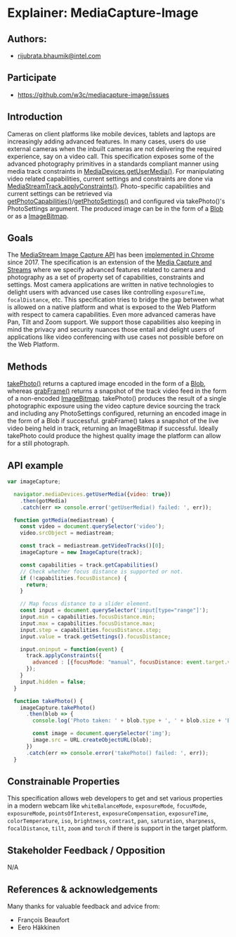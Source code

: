 # Explainer: MediaCapture-Image

## Authors:

- rijubrata.bhaumik@intel.com

## Participate

- https://github.com/w3c/mediacapture-image/issues

## Introduction

Cameras on client platforms like mobile devices, tablets and laptops are increasingly adding advanced features. In many cases, users do use external cameras when the inbuilt cameras are not delivering the required experience, say on a video call. This specification exposes some of the advanced photography primitives in a standards compliant manner using media track constraints in [MediaDevices.getUserMedia()](https://developer.mozilla.org/en-US/docs/Web/API/MediaDevices/getUserMedia
). For manipulating video related capabilities, current settings and constraints are done via [MediaStreamTrack.applyConstraints()](https://developer.mozilla.org/en-US/docs/Web/API/MediaStreamTrack/applyConstraints). Photo-specific capabilities and current settings can be retrieved via [getPhotoCapabilities()](https://w3c.github.io/mediacapture-image/#dom-imagecapture-getphotocapabilities)/[getPhotoSettings()](https://w3c.github.io/mediacapture-image/#dom-imagecapture-getphotosettings) and configured via takePhoto()'s PhotoSettings argument. The produced image can be in the form of a [Blob](https://www.w3.org/TR/FileAPI/#dfn-Blob) or as a [ImageBitmap](https://html.spec.whatwg.org/multipage/imagebitmap-and-animations.html#imagebitmap).


## Goals

The [MediaStream Image Capture API](https://w3c.github.io/mediacapture-image/) has been [implemented in Chrome](https://caniuse.com/#search=imageCapture) since 2017. The specification is an extension of the [Media Capture and Streams](https://w3c.github.io/mediacapture-main/) where we specify advanced features related to camera and photography as a set of property set of capabilities, constraints and settings. Most camera applications are written in native technologies to delight users with advanced use cases like controlling `exposureTime`, `focalDistance`, etc. This specification tries to bridge the gap between what is allowed on a native platform and what is exposed to the Web Platform with respect to camera capabilities. Even more advanced cameras have Pan, Tilt and Zoom support. We support those capabilities also keeping in mind the privacy and security nuances those entail and delight users of applications like video conferencing with use cases not possible before on the Web Platform.


## Methods

[takePhoto()](https://w3c.github.io/mediacapture-image/#dom-imagecapture-takephoto) returns a captured image encoded in the form of a [Blob](https://www.w3.org/TR/FileAPI/#dfn-Blob), whereas [grabFrame()](https://w3c.github.io/mediacapture-image/#dom-imagecapture-grabframe) returns a snapshot of the track video feed in the form of a non-encoded [ImageBitmap](https://html.spec.whatwg.org/multipage/imagebitmap-and-animations.html#imagebitmap). takePhoto() produces the result of a single photographic exposure using the video capture device sourcing the track and including any PhotoSettings configured, returning an encoded image in the form of a Blob if successful. grabFrame() takes a snapshot of the live video being held in track, returning an ImageBitmap if successful. Ideally takePhoto could produce the highest quality image the platform can allow for a still photograph.

## API example

```js
var imageCapture;

  navigator.mediaDevices.getUserMedia({video: true})
    .then(gotMedia)
    .catch(err => console.error('getUserMedia() failed: ', err));

  function gotMedia(mediastream) {
    const video = document.querySelector('video');
    video.srcObject = mediastream;

    const track = mediastream.getVideoTracks()[0];
    imageCapture = new ImageCapture(track);

    const capabilities = track.getCapabilities()
    // Check whether focus distance is supported or not.
    if (!capabilities.focusDistance) {
      return;
    }

    // Map focus distance to a slider element.
    const input = document.querySelector('input[type="range"]');
    input.min = capabilities.focusDistance.min;
    input.max = capabilities.focusDistance.max;
    input.step = capabilities.focusDistance.step;
    input.value = track.getSettings().focusDistance;

    input.oninput = function(event) {
      track.applyConstraints({
        advanced : [{focusMode: "manual", focusDistance: event.target.value}]
      });
    }
    input.hidden = false;
  }

  function takePhoto() {
    imageCapture.takePhoto()
      .then(blob => {
        console.log('Photo taken: ' + blob.type + ', ' + blob.size + 'B');

        const image = document.querySelector('img');
        image.src = URL.createObjectURL(blob);
      })
      .catch(err => console.error('takePhoto() failed: ', err));
  }
```

## Constrainable Properties

This specification allows web developers to get and set various properties in a modern webcam like `whiteBalanceMode`, `exposureMode`, `focusMode`, `exposureMode`, `pointsOfInterest`, `exposureCompensation`, `exposureTime`, `colorTemperature`, `iso`, `brightness`, `contrast`, `pan`, `saturation`, `sharpness`, `focalDistance`, `tilt`, `zoom` and  `torch` if there is support in the target platform.




## Stakeholder Feedback / Opposition

N/A

## References & acknowledgements

Many thanks for valuable feedback and advice from:
- François Beaufort
- Eero Häkkinen


